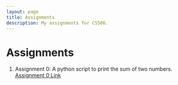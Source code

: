 ```yaml
---
layout: page
title: Assignments
description: My assignments for CS506.
---
```


# Assignments

1. Assignment 0: A python script to print the sum of two numbers.
[Assignment 0 Link]






[Assignment 0 Link]:https://github.com/michaelliruoxi/mlrx-assignment-0.git

